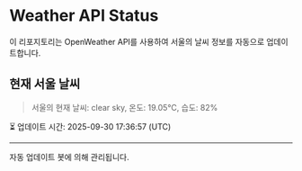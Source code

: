 
# Weather API Status

이 리포지토리는 OpenWeather API를 사용하여 서울의 날씨 정보를 자동으로 업데이트합니다.

## 현재 서울 날씨
> 서울의 현재 날씨: clear sky, 온도: 19.05°C, 습도: 82%

⏳ 업데이트 시간: 2025-09-30 17:36:57 (UTC)

---
자동 업데이트 봇에 의해 관리됩니다.
